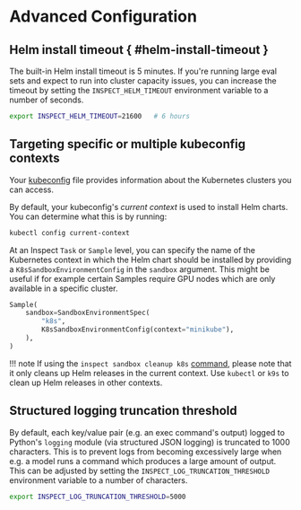 # Advanced Configuration

## Helm install timeout { #helm-install-timeout }

The built-in Helm install timeout is 5 minutes. If you're running large eval sets and
expect to run into cluster capacity issues, you can increase the timeout by setting the
`INSPECT_HELM_TIMEOUT` environment variable to a number of seconds.

```sh
export INSPECT_HELM_TIMEOUT=21600   # 6 hours
```


## Targeting specific or multiple kubeconfig contexts

Your
[kubeconfig](https://kubernetes.io/docs/concepts/configuration/organize-cluster-access-kubeconfig/)
file provides information about the Kubernetes clusters you can access.

By default, your kubeconfig's _current context_ is used to install Helm charts. You can
determine what this is by running:

```bash
kubectl config current-context
```

At an Inspect `Task` or `Sample` level, you can specify the name of the Kubernetes
context in which the Helm chart should be installed by providing a
`K8sSandboxEnvironmentConfig` in the `sandbox` argument. This might be useful if for
example certain Samples require GPU nodes which are only available in a specific
cluster.

```python
Sample(
    sandbox=SandboxEnvironmentSpec(
        "k8s",
        K8sSandboxEnvironmentConfig(context="minikube"),
    ),
)
```

!!! note
    If using the `inspect sandbox cleanup k8s` [command](cleanup.md), please note
    that it only cleans up Helm releases in the current context. Use `kubectl` or `k9s`
    to clean up Helm releases in other contexts.


## Structured logging truncation threshold

By default, each key/value pair (e.g. an exec command's output) logged to Python's
`logging` module (via structured JSON logging) is truncated to 1000 characters. This is
to prevent logs from becoming excessively large when e.g. a model runs a command which
produces a large amount of output. This can be adjusted by setting the
`INSPECT_LOG_TRUNCATION_THRESHOLD` environment variable to a number of characters.

```sh
export INSPECT_LOG_TRUNCATION_THRESHOLD=5000
```
